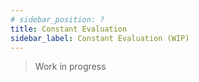 ```yaml
---
# sidebar_position: ?
title: Constant Evaluation
sidebar_label: Constant Evaluation (WIP)
---
```


> Work in progress
